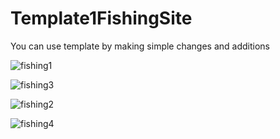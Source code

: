 # Template1FishingSite
 You can use template by making simple changes and additions

![fishing1](https://user-images.githubusercontent.com/72500382/99889708-cfd51000-2c68-11eb-8f30-cb833ffc8d17.png)


![fishing3](https://user-images.githubusercontent.com/72500382/99889751-4a9e2b00-2c69-11eb-957c-e3be4c5fdcc3.png)


![fishing2](https://user-images.githubusercontent.com/72500382/99889786-92bd4d80-2c69-11eb-9625-9a0445eb8662.png)


![fishing4](https://user-images.githubusercontent.com/72500382/99889824-d7e17f80-2c69-11eb-9077-9aeb3459ad2c.png)


